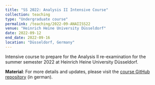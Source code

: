 ```yaml
---
title: "SS 2022: Analysis II Intensive Course"
collection: teaching
type: "Undergraduate course"
permalink: /teaching/2022-09-ANAIISS22
venue: "Heinrich Heine University Düsseldorf"
date: 2022-09-12
end_date: 2022-09-16
location: "Düsseldorf, Germany"
---
```


Intensive course to prepare for the Analysis II re-examination for the summer semester 2022 at Heinrich Heine University Düsseldorf.

**Material**: For more details and updates, please visit the [course GitHub repository](https://github.com/JoKaBus/ANAIISS22) (in german).
